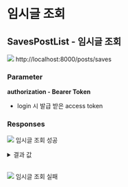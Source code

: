 # 임시글 조회

## SavesPostList - 임시글 조회

<img src="https://img.shields.io/badge/GET-blue?style=plastic&logo=appveyor&logo=GET"/> http://localhost:8000/posts/saves

### Parameter

**authorization - Bearer Token**

- login 시 발급 받은 access token

### Responses

<img src="https://img.shields.io/badge/200-519800?style=plastic&logo=appveyor&logo=200"/> 임시글 조회 성공

<details>
<summary>결과 값</summary>
<div markdown="1">

```json
{
  "statusCode": 200,
  "post": [
    {
      "post_title": "임시글 제목",
      "post_content": "임시글 내용",
      "post_status": 3,
      "post_thumbnail": "",
      "post_likes": 0,
      "post_comment_count": 0,
      "post_create_at": "2022-11-18T13:53:47.515Z",
      "user_id": 1,
      "post_id": 4,
      "tags": null
    }
  ]
}
```

</div>
</details>

<br>

<img src="https://img.shields.io/badge/403-DB3A00?style=plastic&logo=appveyor&logo=403"/> 임시글 조회 실패
